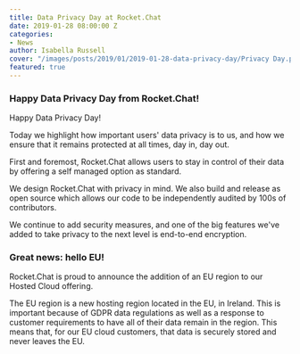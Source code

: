 ```yaml
---
title: Data Privacy Day at Rocket.Chat
date: 2019-01-28 08:00:00 Z
categories:
- News
author: Isabella Russell
cover: "/images/posts/2019/01/2019-01-28-data-privacy-day/Privacy Day.png"
featured: true
---
```


### Happy Data Privacy Day from Rocket.Chat!

Happy Data Privacy Day!

Today we highlight how important users' data privacy is to us, and how we ensure that it remains protected at all times, day in, day out.

First and foremost, Rocket.Chat allows users to stay in control of their data by offering a self managed option as standard.

We design Rocket.Chat with privacy in mind.  We also build and release as open source which allows our code to be independently audited by 100s of contributors.

We continue to add security measures, and one of the big features we've added to take privacy to the next level is end-to-end encryption.

### Great news: hello EU!

Rocket.Chat is proud to announce the addition of an EU region to our Hosted Cloud offering.

The EU region is a new hosting region located in the EU, in Ireland. This is important because of GDPR data regulations as well as a response to customer requirements to have all of their data remain in the region. This means that, for our EU cloud customers, that data is securely stored and never leaves the EU.

